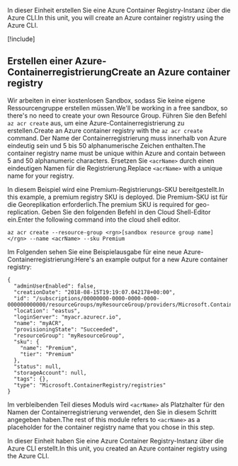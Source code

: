<span data-ttu-id="5a6b9-101">In dieser Einheit erstellen Sie eine Azure Container Registry-Instanz über die Azure CLI.</span><span class="sxs-lookup"><span data-stu-id="5a6b9-101">In this unit, you will create an Azure container registry using the Azure CLI.</span></span>

<!-- Activate the sandbox -->
[!include[](../../../includes/azure-sandbox-activate.md)]
 
## <a name="create-an-azure-container-registry"></a><span data-ttu-id="5a6b9-102">Erstellen einer Azure-Containerregistrierung</span><span class="sxs-lookup"><span data-stu-id="5a6b9-102">Create an Azure container registry</span></span>

<span data-ttu-id="5a6b9-103">Wir arbeiten in einer kostenlosen Sandbox, sodass Sie keine eigene Ressourcengruppe erstellen müssen.</span><span class="sxs-lookup"><span data-stu-id="5a6b9-103">We'll be working in a free sandbox, so there's no need to create your own Resource Group.</span></span> <span data-ttu-id="5a6b9-104">Führen Sie den Befehl `az acr create` aus, um eine Azure-Containerregistrierung zu erstellen.</span><span class="sxs-lookup"><span data-stu-id="5a6b9-104">Create an Azure container registry with the `az acr create` command.</span></span> <span data-ttu-id="5a6b9-105">Der Name der Containerregistrierung muss innerhalb von Azure eindeutig sein und 5 bis 50 alphanumerische Zeichen enthalten.</span><span class="sxs-lookup"><span data-stu-id="5a6b9-105">The container registry name must be unique within Azure and contain between 5 and 50 alphanumeric characters.</span></span> <span data-ttu-id="5a6b9-106">Ersetzen Sie `<acrName>` durch einen eindeutigen Namen für die Registrierung.</span><span class="sxs-lookup"><span data-stu-id="5a6b9-106">Replace `<acrName>` with a unique name for your registry.</span></span>

<span data-ttu-id="5a6b9-107">In diesem Beispiel wird eine Premium-Registrierungs-SKU bereitgestellt.</span><span class="sxs-lookup"><span data-stu-id="5a6b9-107">In this example, a premium registry SKU is deployed.</span></span> <span data-ttu-id="5a6b9-108">Die Premium-SKU ist für die Georeplikation erforderlich.</span><span class="sxs-lookup"><span data-stu-id="5a6b9-108">The premium SKU is required for geo-replication.</span></span> <span data-ttu-id="5a6b9-109">Geben Sie den folgenden Befehl in den Cloud Shell-Editor ein.</span><span class="sxs-lookup"><span data-stu-id="5a6b9-109">Enter the following command into the cloud shell editor.</span></span>

```azurecli
az acr create --resource-group <rgn>[sandbox resource group name]</rgn> --name <acrName> --sku Premium
```

<span data-ttu-id="5a6b9-110">Im Folgenden sehen Sie eine Beispielausgabe für eine neue Azure-Containerregistrierung:</span><span class="sxs-lookup"><span data-stu-id="5a6b9-110">Here's an example output for a new Azure container registry:</span></span>

```output
{
  "adminUserEnabled": false,
  "creationDate": "2018-08-15T19:19:07.042178+00:00",
  "id": "/subscriptions/00000000-0000-0000-0000-000000000000/resourceGroups/myResourceGroup/providers/Microsoft.ContainerRegistry/registries/myACR0007",
  "location": "eastus",
  "loginServer": "myacr.azurecr.io",
  "name": "myACR",
  "provisioningState": "Succeeded",
  "resourceGroup": "myResourceGroup",
  "sku": {
    "name": "Premium",
    "tier": "Premium"
  },
  "status": null,
  "storageAccount": null,
  "tags": {},
  "type": "Microsoft.ContainerRegistry/registries"
}
```

<span data-ttu-id="5a6b9-111">Im verbleibenden Teil dieses Moduls wird `<acrName>` als Platzhalter für den Namen der Containerregistrierung verwendet, den Sie in diesem Schritt angegeben haben.</span><span class="sxs-lookup"><span data-stu-id="5a6b9-111">The rest of this module refers to `<acrName>` as a placeholder for the container registry name that you chose in this step.</span></span>

<span data-ttu-id="5a6b9-112">In dieser Einheit haben Sie eine Azure Container Registry-Instanz über die Azure CLI erstellt.</span><span class="sxs-lookup"><span data-stu-id="5a6b9-112">In this unit, you created an Azure container registry using the Azure CLI.</span></span>